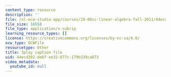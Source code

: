 ```yaml
---
content_type: resource
description: ''
file: /ol-ocw-studio-app/courses/18-06sc-linear-algebra-fall-2011/44ecd302de6fee32877c179b339ca873_My5w4MXWBew.srt
file_size: 16558
file_type: application/x-subrip
learning_resource_types: []
license: https://creativecommons.org/licenses/by-nc-sa/4.0/
ocw_type: OCWFile
resourcetype: Other
title: 3play caption file
uid: 44ecd302-de6f-ee32-877c-179b339ca873
video_metadata:
  youtube_id: null
---
```

